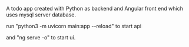 A todo app created with Python as backend and Angular front end which uses mysql server database.

run "python3 -m uvicorn main:app --reload" to start api 

and "ng serve -o" to start ui.


